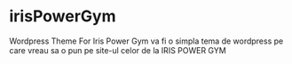 # irisPowerGym
Wordpress Theme For Iris Power Gym
va fi o simpla tema de wordpress pe care vreau sa o pun
pe site-ul celor de la IRIS POWER GYM
